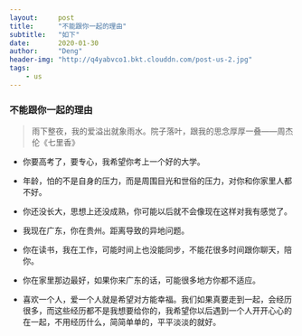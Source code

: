 ```yaml
---
layout:     post
title:      "不能跟你一起的理由"
subtitle:   "如下"
date:       2020-01-30
author:     "Deng"
header-img: "http://q4yabvco1.bkt.clouddn.com/post-us-2.jpg"
tags:
    - us
---
```

### 不能跟你一起的理由  ###


>雨下整夜，我的爱溢出就象雨水。院子落叶，跟我的思念厚厚一叠——周杰伦《七里香》

- 你要高考了，要专心，我希望你考上一个好的大学。

- 年龄，怕的不是自身的压力，而是周围目光和世俗的压力，对你和你家里人都不好。

- 你还没长大，思想上还没成熟，你可能以后就不会像现在这样对我有感觉了。

- 我现在广东，你在贵州。距离导致的异地问题。

- 你在读书，我在工作，可能时间上也没能同步，不能花很多时间跟你聊天，陪你。

- 你在家里那边最好，如果你来广东的话，可能很多地方你都不适应。

- 喜欢一个人，爱一个人就是希望对方能幸福。我们如果真要走到一起，会经历很多，而这些经历都不是我想要给你的，我希望你以后遇到一个人开开心心的在一起，不用经历什么，简简单单的，平平淡淡的就好。